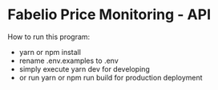 # Fabelio Price Monitoring - API

How to run this program:
- yarn or npm install
- rename .env.examples to .env
- simply execute yarn dev for developing
- or run yarn or npm run build for production deployment